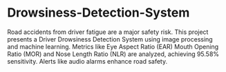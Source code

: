 # Drowsiness-Detection-System
Road accidents from driver fatigue are a major safety risk. This project presents a Driver Drowsiness Detection System using image processing and machine learning. Metrics like Eye Aspect Ratio (EAR) Mouth Opening Ratio (MOR) and  Nose Length Ratio (NLR) are analyzed, achieving 95.58% sensitivity. Alerts like audio alarms enhance road safety.

